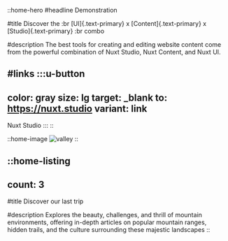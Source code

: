 ::home-hero
#headline
Demonstration

#title
Discover the :br [UI]{.text-primary} x [Content]{.text-primary} x [Studio]{.text-primary} :br combo

#description
The best tools for creating and editing website content come from the powerful combination of Nuxt Studio, Nuxt Content, and Nuxt UI.

#links
  :::u-button
  ---
  color: gray
  size: lg
  target: _blank
  to: https://nuxt.studio
  variant: link
  ---
  Nuxt Studio
  :::
::

::home-image
![valley](/Pyrenees1.webp)
::

::home-listing
---
count: 3
---
#title
Discover our last trip

#description
Explores the beauty, challenges, and thrill of mountain environments, offering in-depth articles on popular mountain ranges, hidden trails, and the culture surrounding these majestic landscapes
::
